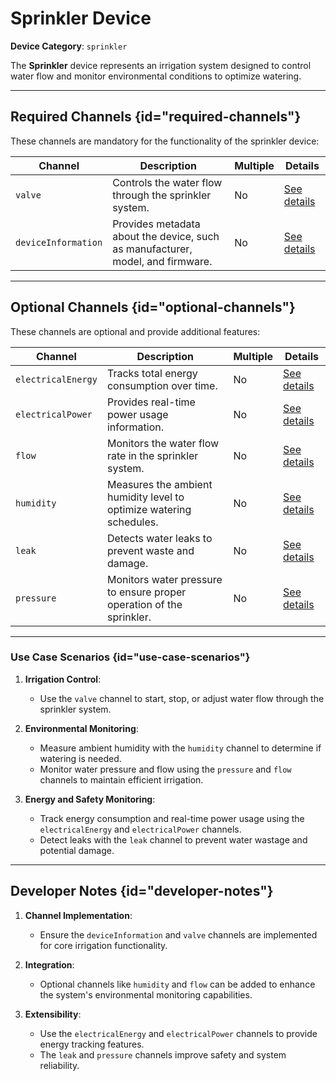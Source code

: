 # Sprinkler Device

**Device Category**: `sprinkler`

The **Sprinkler** device represents an irrigation system designed to control water flow and monitor
environmental conditions to optimize watering.

---

## Required Channels {id="required-channels"}

These channels are mandatory for the functionality of the sprinkler device:

| **Channel**         | **Description**                                                                | **Multiple** | **Details**                                |
|---------------------|--------------------------------------------------------------------------------|--------------|--------------------------------------------|
| `valve`             | Controls the water flow through the sprinkler system.                          | No           | [See details](ValveChannel.md)             |
| `deviceInformation` | Provides metadata about the device, such as manufacturer, model, and firmware. | No           | [See details](DeviceInformationChannel.md) |

---

## Optional Channels {id="optional-channels"}

These channels are optional and provide additional features:

| **Channel**        | **Description**                                                      | **Multiple** | **Details**                               |
|--------------------|----------------------------------------------------------------------|--------------|-------------------------------------------|
| `electricalEnergy` | Tracks total energy consumption over time.                           | No           | [See details](ElectricalEnergyChannel.md) |
| `electricalPower`  | Provides real-time power usage information.                          | No           | [See details](ElectricalPowerChannel.md)  |
| `flow`             | Monitors the water flow rate in the sprinkler system.                | No           | [See details](FlowChannel.md)             |
| `humidity`         | Measures the ambient humidity level to optimize watering schedules.  | No           | [See details](HumidityChannel.md)         |
| `leak`             | Detects water leaks to prevent waste and damage.                     | No           | [See details](LeakChannel.md)             |
| `pressure`         | Monitors water pressure to ensure proper operation of the sprinkler. | No           | [See details](PressureChannel.md)         |

---

### Use Case Scenarios {id="use-case-scenarios"}

1. **Irrigation Control**:
    - Use the `valve` channel to start, stop, or adjust water flow through the sprinkler system.

2. **Environmental Monitoring**:
    - Measure ambient humidity with the `humidity` channel to determine if watering is needed.
    - Monitor water pressure and flow using the `pressure` and `flow` channels to maintain efficient irrigation.

3. **Energy and Safety Monitoring**:
    - Track energy consumption and real-time power usage using the `electricalEnergy` and `electricalPower` channels.
    - Detect leaks with the `leak` channel to prevent water wastage and potential damage.

---

## Developer Notes {id="developer-notes"}

1. **Channel Implementation**:
    - Ensure the `deviceInformation` and `valve` channels are implemented for core irrigation functionality.

2. **Integration**:
    - Optional channels like `humidity` and `flow` can be added to enhance the system's environmental monitoring capabilities.

3. **Extensibility**:
    - Use the `electricalEnergy` and `electricalPower` channels to provide energy tracking features.
    - The `leak` and `pressure` channels improve safety and system reliability.
